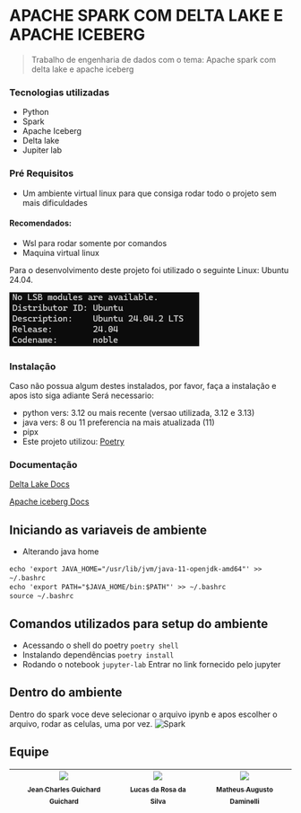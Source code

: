 # APACHE SPARK COM DELTA LAKE E APACHE ICEBERG
> Trabalho de engenharia de dados com o tema: Apache spark com delta lake e apache iceberg

### Tecnologias utilizadas
- Python
- Spark
- Apache Iceberg
- Delta lake
- Jupiter lab

### Pré Requisitos
- Um ambiente virtual linux para que consiga rodar todo o projeto sem mais dificuldades 
#### Recomendados: 
- Wsl para rodar somente por comandos 
- Maquina virtual linux 

Para o desenvolvimento deste projeto foi utilizado o seguinte Linux: Ubuntu 24.04.

![Versão linux](assets/version.png)

### Instalação
Caso não possua algum destes instalados, por favor, faça a instalação e apos isto siga adiante
Será necessario:
- python vers: 3.12 ou mais recente (versao utilizada, 3.12 e 3.13)
- java vers: 8 ou 11 preferencia na mais atualizada (11)
- pipx
- Este projeto utilizou: [Poetry](https://python-poetry.org/docs/)

### Documentação
[Delta Lake Docs](https://docs.delta.io/latest/index.html)

[Apache iceberg Docs](https://iceberg.apache.org/docs/1.5.2/)

## Iniciando as variaveis de ambiente
- Alterando java home
```
echo 'export JAVA_HOME="/usr/lib/jvm/java-11-openjdk-amd64"' >> ~/.bashrc
echo 'export PATH="$JAVA_HOME/bin:$PATH"' >> ~/.bashrc
source ~/.bashrc
```

## Comandos utilizados para setup do ambiente
- Acessando o shell do poetry
```poetry shell```
- Instalando dependências
```poetry install ```
- Rodando o notebook
```jupyter-lab```
Entrar no link fornecido pelo jupyter

## Dentro do ambiente
Dentro do spark voce deve selecionar o arquivo ipynb e apos escolher o arquivo, rodar as celulas, uma por vez.
![Spark](spark.png)

## Equipe
| [<img src="https://avatars.githubusercontent.com/u/130867213?v=4" width=115><br><sub>Jean Charles Guichard Guichard</sub>](https://github.com/Guichardx2) |  [<img src="https://avatars.githubusercontent.com/u/97752019?v=4" width=115><br><sub>Lucas da Rosa da Silva</sub>](https://github.com/Lorrust) |  [<img src="https://avatars.githubusercontent.com/u/125694923?v=4" width=115><br><sub>Matheus Augusto Daminelli</sub>](https://github.com/daminellis) |
| :---: | :---: | :---: |
